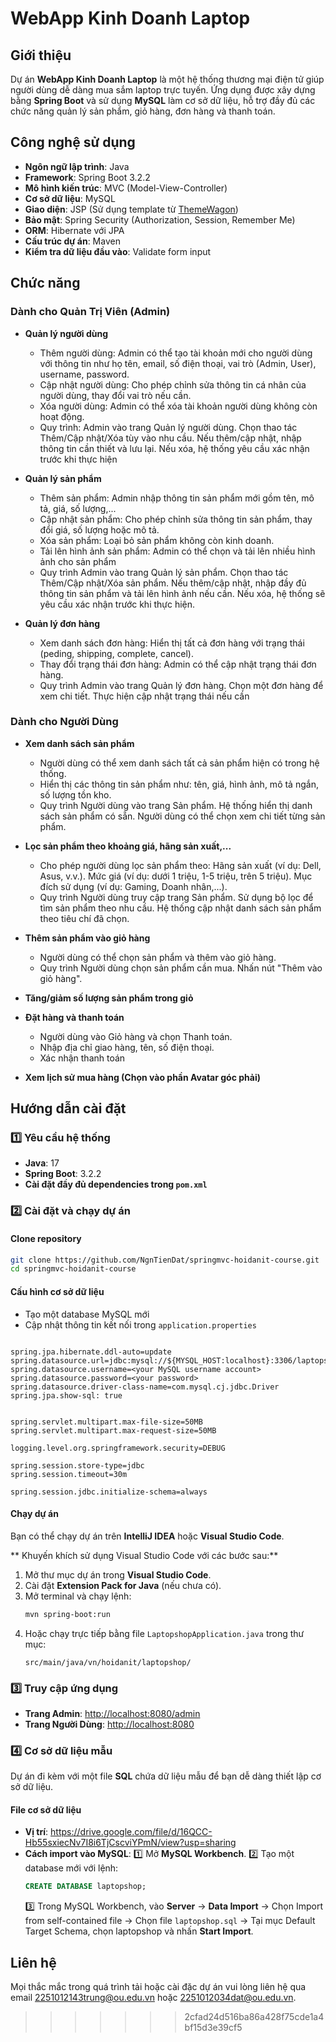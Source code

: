 # WebApp Kinh Doanh Laptop

## Giới thiệu
Dự án **WebApp Kinh Doanh Laptop** là một hệ thống thương mại điện tử giúp người dùng dễ dàng mua sắm laptop trực tuyến. Ứng dụng được xây dựng bằng **Spring Boot** và sử dụng **MySQL** làm cơ sở dữ liệu, hỗ trợ đầy đủ các chức năng quản lý sản phẩm, giỏ hàng, đơn hàng và thanh toán.

## Công nghệ sử dụng
- **Ngôn ngữ lập trình**: Java
- **Framework**: Spring Boot 3.2.2
- **Mô hình kiến trúc**: MVC (Model-View-Controller)
- **Cơ sở dữ liệu**: MySQL
- **Giao diện**: JSP (Sử dụng template từ [ThemeWagon](https://themewagon.com/))
- **Bảo mật**: Spring Security (Authorization, Session, Remember Me)
- **ORM**: Hibernate với JPA
- **Cấu trúc dự án**: Maven
- **Kiểm tra dữ liệu đầu vào**: Validate form input

## Chức năng
### Dành cho Quản Trị Viên (Admin)
- **Quản lý người dùng**
   + Thêm người dùng: Admin có thể tạo tài khoản mới cho người dùng với thông tin như họ tên, email, số điện thoại, vai trò (Admin, User), username, password.
   + Cập nhật người dùng: Cho phép chỉnh sửa thông tin cá nhân của người dùng, thay đổi vai trò nếu cần.
   + Xóa người dùng: Admin có thể xóa tài khoản người dùng không còn hoạt động.
   + Quy trình:
      Admin vào trang Quản lý người dùng.
      Chọn thao tác Thêm/Cập nhật/Xóa tùy vào nhu cầu.
      Nếu thêm/cập nhật, nhập thông tin cần thiết và lưu lại.
      Nếu xóa, hệ thống yêu cầu xác nhận trước khi thực hiện

- **Quản lý sản phẩm**
   + Thêm sản phẩm: Admin nhập thông tin sản phẩm mới gồm tên, mô tả, giá, số lượng,...
   + Cập nhật sản phẩm: Cho phép chỉnh sửa thông tin sản phẩm, thay đổi giá, số lượng hoặc mô tả.
   + Xóa sản phẩm: Loại bỏ sản phẩm không còn kinh doanh.
   + Tải lên hình ảnh sản phẩm: Admin có thể chọn và tải lên nhiều hình ảnh cho sản phẩm
   + Quy trình
      Admin vào trang Quản lý sản phẩm.
      Chọn thao tác Thêm/Cập nhật/Xóa sản phẩm.
      Nếu thêm/cập nhật, nhập đầy đủ thông tin sản phẩm và tải lên hình ảnh nếu cần.
      Nếu xóa, hệ thống sẽ yêu cầu xác nhận trước khi thực hiện.

- **Quản lý đơn hàng** 
   + Xem danh sách đơn hàng: Hiển thị tất cả đơn hàng với trạng thái (peding, shipping, complete, cancel).
   + Thay đổi trạng thái đơn hàng: Admin có thể cập nhật trạng thái đơn hàng.
   + Quy trình
      Admin vào trang Quản lý đơn hàng.
      Chọn một đơn hàng để xem chi tiết.
      Thực hiện cập nhật trạng thái nếu cần

### Dành cho Người Dùng
- **Xem danh sách sản phẩm**
   + Người dùng có thể xem danh sách tất cả sản phẩm hiện có trong hệ thống.
   + Hiển thị các thông tin sản phẩm như: tên, giá, hình ảnh, mô tả ngắn, số lượng tồn kho.
   + Quy trình
      Người dùng vào trang Sản phẩm.
      Hệ thống hiển thị danh sách sản phẩm có sẵn.
      Người dùng có thể chọn xem chi tiết từng sản phẩm.

- **Lọc sản phẩm theo khoảng giá, hãng sản xuất,...**
   + Cho phép người dùng lọc sản phẩm theo:
      Hãng sản xuất (ví dụ: Dell, Asus, v.v.).
      Mức giá (ví dụ: dưới 1 triệu, 1-5 triệu, trên 5 triệu).
      Mục đích sử dụng (ví dụ: Gaming, Doanh nhân,...).
   + Quy trình
      Người dùng truy cập trang Sản phẩm.
      Sử dụng bộ lọc để tìm sản phẩm theo nhu cầu.
      Hệ thống cập nhật danh sách sản phẩm theo tiêu chí đã chọn.

- **Thêm sản phẩm vào giỏ hàng**
   + Người dùng có thể chọn sản phẩm và thêm vào giỏ hàng.
   + Quy trình
      Người dùng chọn sản phẩm cần mua.
      Nhấn nút "Thêm vào giỏ hàng".

- **Tăng/giảm số lượng sản phẩm trong giỏ**

- **Đặt hàng và thanh toán**
   + Người dùng vào Giỏ hàng và chọn Thanh toán.
   + Nhập địa chỉ giao hàng, tên, số điện thoại.
   + Xác nhận thanh toán
- **Xem lịch sử mua hàng (Chọn vào phần Avatar góc phải)**


## Hướng dẫn cài đặt
### 1️⃣ Yêu cầu hệ thống
- **Java**: 17
- **Spring Boot**: 3.2.2
- **Cài đặt đầy đủ dependencies trong `pom.xml`**

### 2️⃣ Cài đặt và chạy dự án
#### Clone repository
```bash
git clone https://github.com/NgnTienDat/springmvc-hoidanit-course.git
cd springmvc-hoidanit-course
```
#### Cấu hình cơ sở dữ liệu
- Tạo một database MySQL mới
- Cập nhật thông tin kết nối trong `application.properties`
```properties

spring.jpa.hibernate.ddl-auto=update
spring.datasource.url=jdbc:mysql://${MYSQL_HOST:localhost}:3306/laptopshop
spring.datasource.username=<your MySQL username account>
spring.datasource.password=<your password>
spring.datasource.driver-class-name=com.mysql.cj.jdbc.Driver
spring.jpa.show-sql: true


spring.servlet.multipart.max-file-size=50MB
spring.servlet.multipart.max-request-size=50MB

logging.level.org.springframework.security=DEBUG

spring.session.store-type=jdbc
spring.session.timeout=30m

spring.session.jdbc.initialize-schema=always
```
#### Chạy dự án
Bạn có thể chạy dự án trên **IntelliJ IDEA** hoặc **Visual Studio Code**.

** Khuyến khích sử dụng Visual Studio Code với các bước sau:**
1. Mở thư mục dự án trong **Visual Studio Code**.
2. Cài đặt **Extension Pack for Java** (nếu chưa có).
3. Mở terminal và chạy lệnh:
   ```bash
   mvn spring-boot:run
   ```
4. Hoặc chạy trực tiếp bằng file `LaptopshopApplication.java` trong thư mục:
   ```
   src/main/java/vn/hoidanit/laptopshop/
   ```

### 3️⃣ Truy cập ứng dụng
- **Trang Admin**: [http://localhost:8080/admin](http://localhost:8080/admin)
- **Trang Người Dùng**: [http://localhost:8080](http://localhost:8080)

### 4️⃣ Cơ sở dữ liệu mẫu
Dự án đi kèm với một file **SQL** chứa dữ liệu mẫu để bạn dễ dàng thiết lập cơ sở dữ liệu.

#### File cơ sở dữ liệu
- **Vị trí**: https://drive.google.com/file/d/16QCC-Hb55sxiecNv7I8i6TjCscviYPmN/view?usp=sharing
- **Cách import vào MySQL**:
  1️⃣ Mở **MySQL Workbench**.
  2️⃣ Tạo một database mới với lệnh:
     ```sql
     CREATE DATABASE laptopshop;
     ```
  3️⃣ Trong MySQL Workbench, vào **Server** → **Data Import** -> Chọn Import from self-contained file → Chọn file `laptopshop.sql` -> Tại mục Default Target Schema, chọn laptopshop và nhấn **Start Import**.


## Liên hệ
Mọi thắc mắc trong quá trình tải hoặc cài đặc dự án vui lòng liên hệ qua email 2251012143trung@ou.edu.vn hoặc 2251012034dat@ou.edu.vn. 

>>>>>>> 2cfad24d516ba86a428f75cde1a4bf15d3e39cf5
